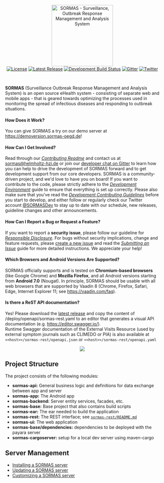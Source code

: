 <p align="center">
  <a href="https://sormas.org/">
    <img
      alt="SORMAS - Surveillance, Outbreak Response Management and Analysis System"
      src="logo.png"
      height="200"
    />
  </a>
  <br/>
  <a href="https://github.com/hzi-braunschweig/SORMAS-Project/blob/development/LICENSE"><img alt="License" src="https://img.shields.io/badge/license-GPL%20v3-blue"/></a> <a href="https://github.com/hzi-braunschweig/SORMAS-Project/releases/latest"><img alt="Latest Release" src="https://img.shields.io/github/v/release/hzi-braunschweig/SORMAS-Project"/></a> <a href="https://github.com/hzi-braunschweig/SORMAS-Project/actions?query=workflow%3A%22Java+CI+with+Maven%22"><img alt="Development Build Status" src="https://github.com/hzi-braunschweig/SORMAS-Project/workflows/Java%20CI%20with%20Maven/badge.svg?branch=development"/></a> <a href="https://gitter.im/SORMAS-Project"><img alt="Gitter" src="https://badges.gitter.im/SORMAS-Project/dev-support.svg"/></a> <a href="https://twitter.com/SORMASDev"><img alt="Twitter" src="https://img.shields.io/twitter/follow/SORMASDev?label=%40SORMASDev&style=social"/></a>
</p>
<br/>

**SORMAS** (Surveillance Outbreak Response Management and Analysis System) is an open source eHealth system - consisting of separate web and mobile apps - that is geared towards optimizing the processes used in monitoring the spread of infectious diseases and responding to outbreak situations.

#### How Does it Work?
You can give SORMAS a try on our demo server at https://demoversion.sormas-oegd.de!

#### How Can I Get Involved?
Read through our [*Contributing Readme*](CONTRIBUTING.md) and contact us at sormas@helmholtz-hzi.de or join our [developer chat on Gitter](https://gitter.im/SORMAS-Project) to learn how you can help to drive the development of SORMAS forward and to get development support from our core developers. SORMAS is a community-driven project, and we'd love to have you on board! If you want to contribute to the code, please strictly adhere to the [*Development Environment*](DEVELOPMENT_ENVIRONMENT.md) guide to ensure that everything is set up correctly. Please also make sure that you've read the [*Development Contributing Guidelines*](CONTRIBUTING.md#development-contributing-guidelines) before you start to develop, and either follow or regularly check our Twitter account <a href="https://twitter.com/SORMASDev" target="_blank">@SORMASDev</a> to stay up to date with our schedule, new releases, guideline changes and other announcements.

#### How Can I Report a Bug or Request a Feature?
If you want to report a **security issue**, please follow our guideline for [*Responsible Disclosure*](SECURITY.md).
For bugs without security implications, change and feature requests, please [create a new issue](https://github.com/hzi-braunschweig/SORMAS-Project/issues/new/choose) and read the [*Submitting an Issue*](CONTRIBUTING.md#submitting-an-issue) guide for more detailed instructions. We appreciate your help!

#### Which Browsers and Android Versions Are Supported?
SORMAS officially supports and is tested on **Chromium-based browsers** (like Google Chrome) and **Mozilla Firefox**, and all Android versions starting from **Android 7.0** (Nougat). In principle, SORMAS should be usable with all web browsers that are supported by Vaadin 8 (Chrome, Firefox, Safari, Edge, Internet Explorer 11; see https://vaadin.com/faq).

#### Is there a ReST API documentation?
Yes! Please download the [latest release](https://github.com/hzi-braunschweig/SORMAS-Project/releases/latest) and copy the content of /deploy/openapi/sormas-rest.yaml to an editor that generates a visual API documentation (e.g. https://editor.swagger.io/).
<br/>
Runtime Swagger documentation of the External Visits Resource (used by external symptom journals such as CLIMEDO or PIA) is also available at ``<<host>>/sormas-rest/openapi.json`` or ``<<host>>/sormas-rest/openapi.yaml``

<p align="center"><img src="https://user-images.githubusercontent.com/23701005/74659600-ebb8fc00-5194-11ea-836b-a7ca9d682301.png"/></p>

## Project Structure
The project consists of the following modules:

- **sormas-api:** General business logic and definitions for data exchange between app and server
- **sormas-app:** The Android app
- **sormas-backend:** Server entity services, facades, etc.
- **sormas-base:** Base project that also contains build scripts
- **sormas-ear:** The ear needed to build the application
- **sormas-rest:** The REST interface; see [`sormas-rest/README.md`](sormas-rest/README.md)
- **sormas-ui:** The web application
- **sormas-base/dependencies:** dependencies to be deployed with the payara server
- **sormas-cargoserver:** setup for a local dev server using maven-cargo

## Server Management

* [Installing a SORMAS server](SERVER_SETUP.md)
* [Updating a SORMAS server](SERVER_UPDATE.md)
* [Customizing a SORMAS server](SERVER_CUSTOMIZATION.md)
